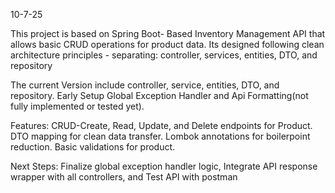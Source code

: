 10-7-25

This project is based on Spring Boot- Based Inventory Management API that allows basic CRUD operations for product data.
Its designed following clean architecture principles - separating:
controller,
services,
entities,
DTO,
and repository

The current Version include
  controller,
  service,
  entities,
  DTO,
  and repository.
  Early Setup Global Exception Handler and Api Formatting(not fully implemented or tested yet).


Features:
  CRUD-Create, Read, Update, and Delete endpoints for Product.
  DTO mapping for clean data transfer.
  Lombok annotations for boilerpoint reduction.
  Basic validations for product.

Next Steps:
  Finalize global exception handler logic,
  Integrate API response wrapper with all controllers,
  and Test API with postman
